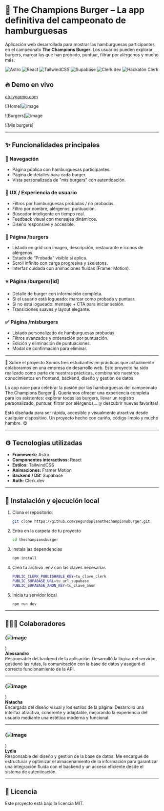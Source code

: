 # 🍔 The Champions Burger – La app definitiva del campeonato de hamburguesas
Aplicación web desarrollada para mostrar las hamburguesas participantes en el campeonato **The Champions Burger**. Los usuarios pueden explorar burgers, marcar las que han probado, puntuar, filtrar por alérgenos y mucho más.

![Astro](https://img.shields.io/badge/Astro-Framework-blueviolet)
![React](https://img.shields.io/badge/React-Component_Lib-61DAFB)
![TailwindCSS](https://img.shields.io/badge/TailwindCSS-CSS-38B2AC)
![Supabase](https://img.shields.io/badge/Supabase-Backend-3ECF8E)
![Clerk.dev](https://img.shields.io/badge/Auth-Clerk.dev-orange)
![Hackatón Clerk](https://img.shields.io/badge/Hackat%C3%B3n-Clerk-FF4081)


## 🔥 Demo en vivo
[cb.lygarmo.com](http://cb.lygarmo.com/)

![Home]![image](https://github.com/user-attachments/assets/7ceb0432-8567-4d08-81a4-7ba561b5c82e)

![Burgers]![image](https://github.com/user-attachments/assets/c171eac7-1bce-4dc0-bc0d-054c92e89af3)

![Mis burgers]

---

## ✨ Funcionalidades principales

### 🧭 Navegación
- Página pública con hamburguesas participantes.
- Página de detalles para cada burger.
- Vista personalizada de "mis burgers" con autenticación.

### 🧠 UX / Experiencia de usuario
- Filtros por hamburguesas probadas / no probadas.
- Filtro por nombre, alérgenos, puntuación.
- Buscador inteligente en tiempo real.
- Feedback visual con mensajes dinámicos.
- Diseño responsive y accesible.

### 🍔 Página /burgers
- Listado en grid con imagen, descripción, restaurante e iconos de alérgenos.
- Estado de “Probada” visible si aplica.
- Scroll infinito con carga progresiva y skeletons.
- Interfaz cuidada con animaciones fluidas (Framer Motion).

### ⭐ Página /burgers/[id]
- Detalle de burger con información completa.
- Si el usuario está logueado: marcar como probada y puntuar.
- Si no está logueado: mensaje + CTA para iniciar sesión.
- Transiciones suaves y layout elegante.

### ✅ Página /misburgers
- Listado personalizado de hamburguesas probadas.
- Filtros avanzados y ordenación por puntuación.
- Edición y eliminación de puntuaciones.
- Modal de confirmación para eliminar.

---

🤔 Sobre el proyecto
Somos tres estudiantes en prácticas que actualmente colaboramos en una empresa de desarrollo web. Este proyecto ha sido realizado como parte de nuestras prácticas, combinando nuestros conocimientos en frontend, backend, diseño y gestión de datos.

La app nace para celebrar la pasión por las hamburguesas del campeonato The Champions Burger 🍔. Queríamos ofrecer una experiencia completa para los asistentes: explorar todas las burgers, llevar un registro personalizado, puntuar, filtrar por alérgenos… ¡y descubrir nuevas favoritas!

Está diseñada para ser rápida, accesible y visualmente atractiva desde cualquier dispositivo. Un proyecto hecho con cariño, código limpio y mucho hambre. 😋

---

## ⚙️ Tecnologías utilizadas

- **Framework:** Astro
- **Componentes interactivos:** React
- **Estilos:** TailwindCSS
- **Animaciones:** Framer Motion
- **Backend / DB:** Supabase
- **Auth:** Clerk.dev

---

## 🧪 Instalación y ejecución local

1. Clona el repositorio:

   ```bash
   git clone https://github.com/segundoplanothechampionsburger.git
   ```

2. Entra en la carpeta de tu proyecto
    ```bash
   cd thechampionsburger
   ```

3. Instala las dependencias
    ```bash
   npm install
   ```

4. Crea tu archivo .env con las claves necesarias
    ```bash
    PUBLIC_CLERK_PUBLISHABLE_KEY=tu_clave_clerk
    PUBLIC_SUPABASE_URL=tu_url_supabase
    PUBLIC_SUPABASE_ANON_KEY=tu_clave_anon
    ```
5. Inicia tu servidor local
    ```bash
    npm run dev
    ```
---

## 🧑‍🤝‍🧑 Colaboradores

### (![image](https://github.com/user-attachments/assets/582da696-8b98-4e62-b3c6-b6d5e79a88a9)
)  
**Alessandro**  
Responsable del backend de la aplicación. Desarrolló la lógica del servidor, gestionó las rutas, la comunicación con la base de datos y aseguró el correcto funcionamiento de la API.

---

### (![image](https://github.com/user-attachments/assets/7b5dc2db-f474-418f-ae56-a328308c9197)
)  
**Natacha**  
Encargada del diseño visual y los estilos de la página. Desarrolló una interfaz atractiva, coherente y adaptable, mejorando la experiencia del usuario mediante una estética moderna y funcional.

---

### (![image](https://github.com/user-attachments/assets/e74da348-9e90-41e0-b553-2dc48e585e78)
)  
**Lydia**  
Responsable del diseño y gestión de la base de datos. Me encargué de estructurar y optimizar el almacenamiento de la información para garantizar una integración fluida con el backend y un acceso eficiente desde el sistema de autenticación.

---

## 🧾 Licencia
Este proyecto está bajo la licencia MIT.
